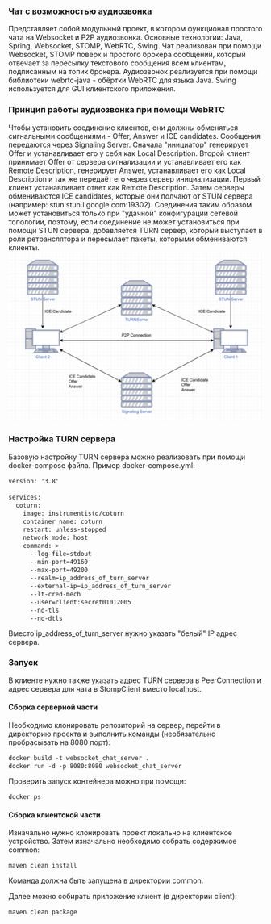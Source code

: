 ### Чат с возможностью аудиозвонка
Представляет собой модульный проект, в котором функционал простого чата на Websocket и P2P аудиозвонка. Основные технологии: Java, Spring, Websocket, STOMP, WebRTC, Swing. Чат реализован при помощи Websocket, STOMP поверх и простого брокера сообщений, который отвечает за пересылку текстового сообщения всем клиентам, подписанным на топик брокера. Аудиозвонок реализуется при помощи библиотеки webrtc-java - обёртки WebRTC для языка Java. Swing используется для GUI клиентского приложения.

### Принцип работы аудиозвонка при помощи WebRTC
Чтобы установить соединение клиентов, они должны обменяться сигнальными сообщениями - Offer, Answer и ICE candidates. Сообщения передаются через Signaling Server. Сначала "инициатор" генерирует Offer и устанавливает его у себя как Local Description. Второй клиент принимает Offer от сервера сигнализации и устанавливает его как Remote Description, генерирует Answer, устанавливает его как Local Description и так же передаёт его через сервер инициализации. Первый клиент устанавливает ответ как Remote Description. Затем серверы обмениваются ICE candidates, которые они полчают от STUN сервера (например: stun:stun.l.google.com:19302). Соединения таким образом может установиться только при "удачной" конфигурации сетевой топологии, поэтому, если соединение не может установиться при помощи STUN сервера, добавляется TURN сервер, который выступает в роли ретранслятора и пересылает пакеты, которыми обмениваются клиенты.
![img.png](schema.png)

### Настройка TURN сервера
Базовую настройку TURN сервера можно реализовать при помощи docker-compose файла. Пример docker-compose.yml:
```
version: '3.8'

services:
  coturn:
    image: instrumentisto/coturn
    container_name: coturn
    restart: unless-stopped
    network_mode: host 
    command: >
      --log-file=stdout
      --min-port=49160
      --max-port=49200
      --realm=ip_address_of_turn_server
      --external-ip=ip_address_of_turn_server
      --lt-cred-mech
      --user=client:secret01012005
      --no-tls
      --no-dtls
```
Вместо ip_address_of_turn_server нужно указать "белый" IP адрес сервера.

### Запуск
В клиенте нужно также указать адрес TURN сервера в PeerConnection и адрес сервера для чата в StompClient вместо localhost.
#### Сборка серверной части
Необходимо клонировать репозиторий на сервер, перейти в директорию проекта и выполнить команды (необязательно пробрасывать на 8080 порт):
```
docker build -t websocket_chat_server .
docker run -d -p 8080:8080 websocket_chat_server
```
Проверить запуск контейнера можно при помощи:
```
docker ps
```
#### Сборка клиентской части
Изначально нужно клонировать проект локально на клиентское устройство. Затем изначально необходимо собрать содержимое common:
```
maven clean install
```
Команда должна быть запущена в директории common.

Далее можно собирать приложение клиент (в директории client):
```
maven clean package
```